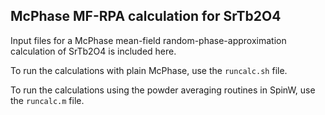 ## McPhase MF-RPA calculation for SrTb2O4

Input files for a McPhase mean-field random-phase-approximation calculation of SrTb2O4 is included here.

To run the calculations with plain McPhase, use the `runcalc.sh` file.

To run the calculations using the powder averaging routines in SpinW, use the `runcalc.m` file.
